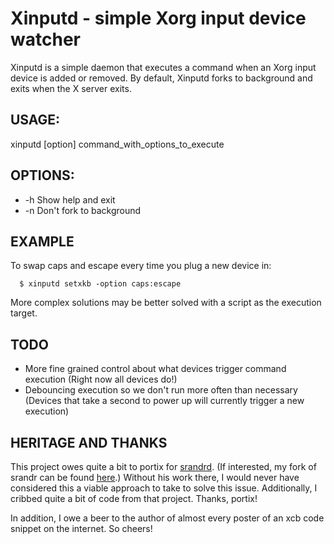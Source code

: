 # Xinputd - simple Xorg input device watcher

Xinputd is a simple daemon that executes a command when an Xorg input device is added or removed.
By default, Xinputd forks to background and exits when the X server exits.

## USAGE: 

xinputd [option] command_with_options_to_execute

## OPTIONS: 

* -h  Show help and exit
* -n  Don't fork to background

## EXAMPLE

To swap caps and escape every time you plug a new device in:

```
  $ xinputd setxkb -option caps:escape
```

More complex solutions may be better solved with a script as the execution target.

## TODO

* More fine grained control about what devices trigger command execution (Right now all devices do!)
* Debouncing execution so we don't run more often than necessary (Devices that take a second to power up will currently trigger a new execution)

## HERITAGE AND THANKS

This project owes quite a bit to portix for [srandrd](https://bitbucket.com/portix/srandrd).
(If interested, my fork of srandr can be found [here](https://github.com/bbenne10/srandrd).)
Without his work there, I would never have considered this a viable approach to take to solve this issue.
Additionally, I cribbed quite a bit of code from that project. Thanks, portix!

In addition, I owe a beer to the author of almost every poster of an xcb code snippet on the internet. So cheers!
